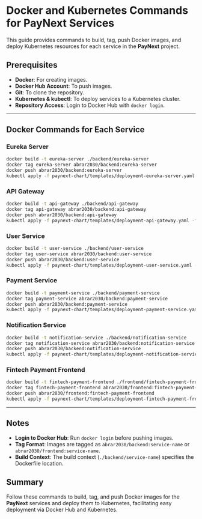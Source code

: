 # Docker and Kubernetes Commands for PayNext Services

This guide provides commands to build, tag, push Docker images, and deploy Kubernetes resources for each service in the **PayNext** project.

## Prerequisites

- **Docker**: For creating images.
- **Docker Hub Account**: To push images.
- **Git**: To clone the repository.
- **Kubernetes & kubectl**: To deploy services to a Kubernetes cluster.
- **Repository Access**: Login to Docker Hub with `docker login`.

---

## Docker Commands for Each Service

### Eureka Server
```bash
docker build -t eureka-server ./backend/eureka-server
docker tag eureka-server abrar2030/backend:eureka-server
docker push abrar2030/backend:eureka-server
kubectl apply -f paynext-chart/templates/deployment-eureka-server.yaml -f paynext-chart/templates/service-eureka-server.yaml
```

### API Gateway
```bash
docker build -t api-gateway ./backend/api-gateway
docker tag api-gateway abrar2030/backend:api-gateway
docker push abrar2030/backend:api-gateway
kubectl apply -f paynext-chart/templates/deployment-api-gateway.yaml -f paynext-chart/templates/service-api-gateway.yaml
```

### User Service
```bash
docker build -t user-service ./backend/user-service
docker tag user-service abrar2030/backend:user-service
docker push abrar2030/backend:user-service
kubectl apply -f paynext-chart/templates/deployment-user-service.yaml -f paynext-chart/templates/service-user-service.yaml
```

### Payment Service
```bash
docker build -t payment-service ./backend/payment-service
docker tag payment-service abrar2030/backend:payment-service
docker push abrar2030/backend:payment-service
kubectl apply -f paynext-chart/templates/deployment-payment-service.yaml -f paynext-chart/templates/service-payment-service.yaml
```

### Notification Service
```bash
docker build -t notification-service ./backend/notification-service
docker tag notification-service abrar2030/backend:notification-service
docker push abrar2030/backend:notification-service
kubectl apply -f paynext-chart/templates/deployment-notification-service.yaml -f paynext-chart/templates/service-notification-service.yaml
```

### Fintech Payment Frontend
```bash
docker build -t fintech-payment-frontend ./frontend/fintech-payment-frontend
docker tag fintech-payment-frontend abrar2030/frontend:fintech-payment-frontend
docker push abrar2030/frontend:fintech-payment-frontend
kubectl apply -f paynext-chart/templates/deployment-fintech-payment-frontend.yaml -f paynext-chart/templates/service-fintech-payment-frontend.yaml
```

---

## Notes

- **Login to Docker Hub**: Run `docker login` before pushing images.
- **Tag Format**: Images are tagged as `abrar2030/backend:service-name` or `abrar2030/frontend:service-name`.
- **Build Context**: The build context (`./backend/service-name`) specifies the Dockerfile location.

## Summary

Follow these commands to build, tag, and push Docker images for the **PayNext** services and deploy them to Kubernetes, facilitating easy deployment via Docker Hub and Kubernetes.